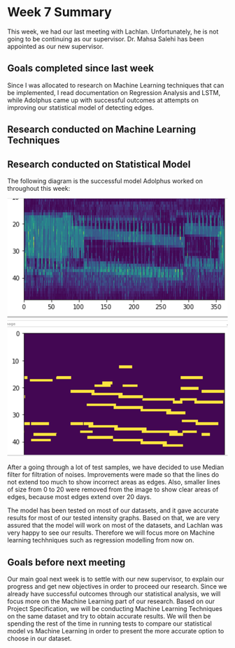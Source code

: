 # Week 7 Summary
This week, we had our last meeting with Lachlan. Unfortunately, he is not going to be continuing as our supervisor. Dr. Mahsa Salehi has been appointed as our new supervisor.

## Goals completed since last week
Since I was allocated to research on Machine Learning techniques that can be implemented, I read documentation on Regression Analysis and LSTM, while Adolphus came up with successful outcomes at attempts on improving our statistical model of detecting edges.

## Research conducted on Machine Learning Techniques


## Research conducted on Statistical Model

The following diagram is the successful model Adolphus worked on throughout this week:

![Python Script Edge Detection](/images/successful_statistical_model.jpg)

After a going through a lot of test samples, we have decided to use Median filter for filtration of noises. Improvements were made so that the lines do not extend too much to show incorrect areas as edges. Also, smaller lines of size from 0 to 20 were removed from the image to show clear areas of edges, because most edges extend over 20 days.

The model has been tested on most of our datasets, and it gave accurate results for most of our tested intensity graphs. Based on that, we are very assured that the model will work on most of the datasets, and Lachlan was very happy to see our results. Therefore we will focus more on Machine learning techhniques such as regression modelling from now on.


## Goals before next meeting
Our main goal next week is to settle with our new supervisor, to explain our progress and get new objectives in order to proceed our research. Since we already have successful outcomes through our statistical analysis, we will focus more on the Machine Learning part of our research. Based on our Project Specification, we will be conducting Machine Learning Techniques on the same dataset and try to obtain accurate results. We will then be spending the rest of the time in running tests to compare our statistical model vs Machine Learning in order to present the more accurate option to choose in our dataset.
